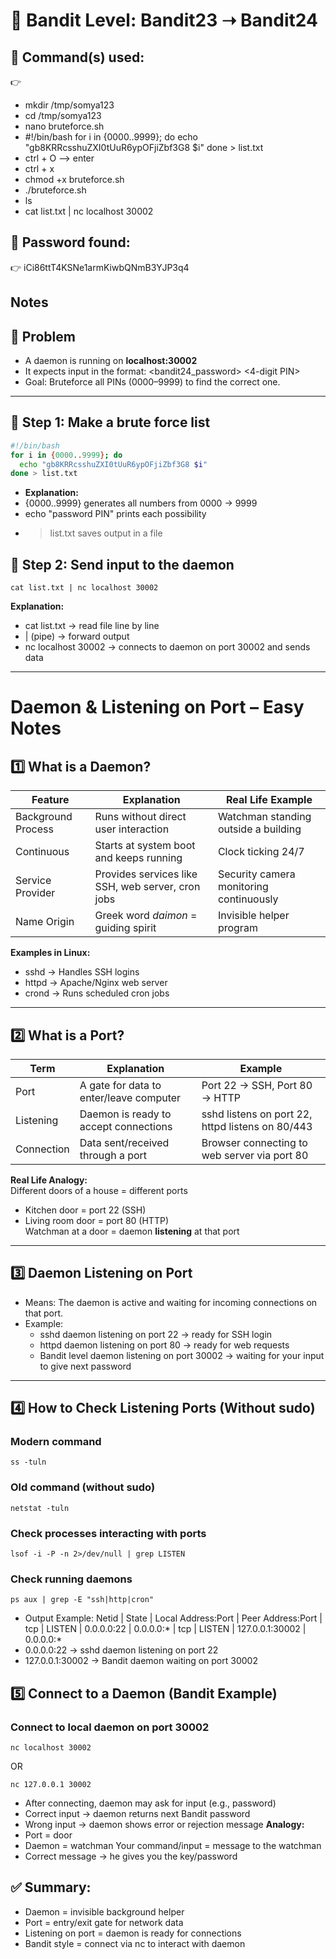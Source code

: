# 🔐 Bandit Level: Bandit23 ➝ Bandit24

## 📂 Command(s) used:
👉 
- mkdir /tmp/somya123
- cd /tmp/somya123
- nano bruteforce.sh
- #!/bin/bash
for i in {0000..9999}; do
  echo "gb8KRRcsshuZXI0tUuR6ypOFjiZbf3G8 $i"
done > list.txt
- ctrl + O --> enter
- ctrl + x
- chmod +x bruteforce.sh
- ./bruteforce.sh
- ls
- cat list.txt | nc localhost 30002


## 📄 Password found:
👉 iCi86ttT4KSNe1armKiwbQNmB3YJP3q4
## Notes 


## 📌 Problem
- A daemon is running on **localhost:30002**
- It expects input in the format:
<bandit24_password> <4-digit PIN>
- Goal: Bruteforce all PINs (0000–9999) to find the correct one.

---

## 🔑 Step 1: Make a brute force list

```bash
#!/bin/bash
for i in {0000..9999}; do
  echo "gb8KRRcsshuZXI0tUuR6ypOFjiZbf3G8 $i"
done > list.txt
```
- **Explanation:**
- {0000..9999} generates all numbers from 0000 → 9999
- echo "password PIN" prints each possibility
- > list.txt saves output in a file
## 🔑 Step 2: Send input to the daemon
```
cat list.txt | nc localhost 30002
```
**Explanation:**
- cat list.txt → read file line by line
- | (pipe) → forward output
- nc localhost 30002 → connects to daemon on port 30002 and sends data

---
# Daemon & Listening on Port – Easy Notes

## 1️⃣ What is a Daemon?
| Feature | Explanation | Real Life Example |
|---------|-------------|-----------------|
| Background Process | Runs without direct user interaction | Watchman standing outside a building |
| Continuous | Starts at system boot and keeps running | Clock ticking 24/7 |
| Service Provider | Provides services like SSH, web server, cron jobs | Security camera monitoring continuously |
| Name Origin | Greek word *daimon* = guiding spirit | Invisible helper program |

**Examples in Linux:**
- sshd → Handles SSH logins
- httpd → Apache/Nginx web server
- crond → Runs scheduled cron jobs

---

## 2️⃣ What is a Port?
| Term | Explanation | Example |
|------|------------|---------|
| Port | A gate for data to enter/leave computer | Port 22 → SSH, Port 80 → HTTP |
| Listening | Daemon is ready to accept connections | sshd listens on port 22, httpd listens on 80/443 |
| Connection | Data sent/received through a port | Browser connecting to web server via port 80 |

**Real Life Analogy:**  
Different doors of a house = different ports  
- Kitchen door = port 22 (SSH)  
- Living room door = port 80 (HTTP)  
Watchman at a door = daemon **listening** at that port

---

## 3️⃣ Daemon Listening on Port
- Means: The daemon is active and waiting for incoming connections on that port.
- Example:
  - sshd daemon listening on port 22 → ready for SSH login
  - httpd daemon listening on port 80 → ready for web requests
  - Bandit level daemon listening on port 30002 → waiting for your input to give next password

---

## 4️⃣ How to Check Listening Ports (Without sudo)
### Modern command
```
ss -tuln
```
### Old command (without sudo)
```
netstat -tuln
```
### Check processes interacting with ports
```
lsof -i -P -n 2>/dev/null | grep LISTEN
```
### Check running daemons
```
ps aux | grep -E "ssh|http|cron"
```
- Output Example:
Netid | State  | Local Address:Port |  Peer Address:Port | 
tcp  |  LISTEN | 0.0.0.0:22      |     0.0.0.0:*  |
tcp  |  LISTEN | 127.0.0.1:30002    |  0.0.0.0:*  
- 0.0.0.0:22 → sshd daemon listening on port 22
- 127.0.0.1:30002 → Bandit daemon waiting on port 30002
## 5️⃣ Connect to a Daemon (Bandit Example)
### Connect to local daemon on port 30002
```
nc localhost 30002
```
OR
```
nc 127.0.0.1 30002
```
- After connecting, daemon may ask for input (e.g., password)
- Correct input → daemon returns next Bandit password
- Wrong input → daemon shows error or rejection message
**Analogy:**
- Port = door
- Daemon = watchman
Your command/input = message to the watchman
- Correct message → he gives you the key/password
## ✅ Summary:
- Daemon = invisible background helper
- Port = entry/exit gate for network data
- Listening on port = daemon is ready for connections
- Bandit style = connect via nc to interact with daemon
